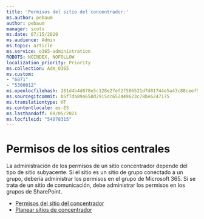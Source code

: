 ```yaml
---
title: 'Permisos del sitio del concentrador:'
ms.author: pebaum
author: pebaum
manager: scotv
ms.date: 07/15/2020
ms.audience: Admin
ms.topic: article
ms.service: o365-administration
ROBOTS: NOINDEX, NOFOLLOW
localization_priority: Priority
ms.collection: Adm_O365
ms.custom:
- "6871"
- "5300012"
ms.openlocfilehash: 281d4b4d878e5c128e27ef2f586521d7d81744e5a43c88ceef52c6aceeabf0a0
ms.sourcegitcommit: b5f7da89a650d2915dc652449623c78be6247175
ms.translationtype: HT
ms.contentlocale: es-ES
ms.lasthandoff: 08/05/2021
ms.locfileid: "54078315"
---
```

# <a name="hub-site-permissions"></a>Permisos de los sitios centrales

La administración de los permisos de un sitio concentrador depende del tipo de sitio subyacente. Si el sitio es un sitio de grupo conectado a un grupo, debería administrar los permisos en el grupo de Microsoft 365. Si se trata de un sitio de comunicación, debe administrar los permisos en los grupos de SharePoint.

- [Permisos del sitio del concentrador](https://docs.microsoft.com/sharepoint/modern-experience-sharing-permissions#hub-site-permissions)  
- [Planear sitios de concentrador](https://docs.microsoft.com/sharepoint/planning-hub-sites)
